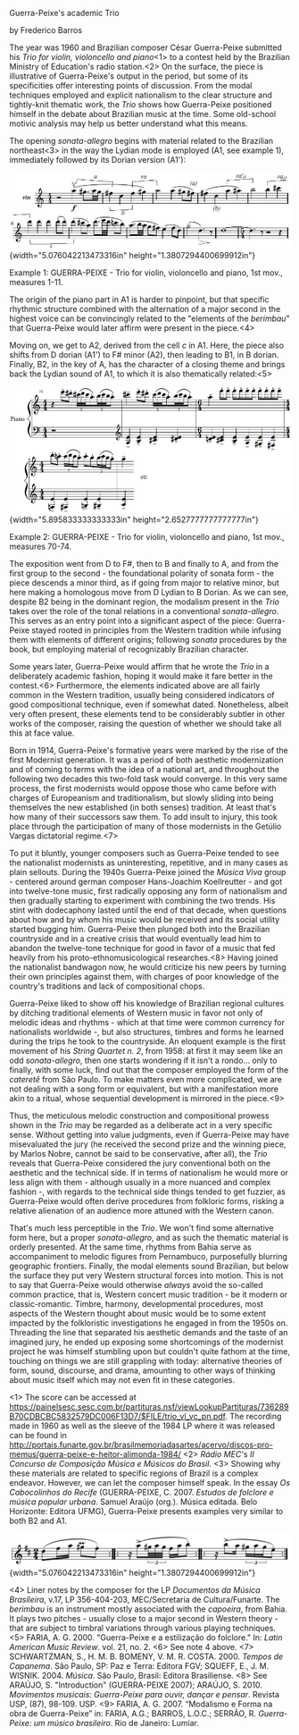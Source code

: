 Guerra-Peixe's academic Trio

by Frederico Barros

The year was 1960 and Brazilian composer César Guerra-Peixe submitted his *Trio for violin, violoncello and piano*<1> to a contest held by the Brazilian Ministry of Education's radio station.<2> On the surface, the piece is illustrative of Guerra-Peixe's output in the period, but some of its specificities offer interesting points of discussion. From the modal techniques employed and explicit nationalism to the clear structure and tightly-knit thematic work, the *Trio* shows how Guerra-Peixe positioned himself in the debate about Brazilian music at the time. Some old-school motivic analysis may help us better understand what this means.

The opening *sonata-allegro* begins with material related to the Brazilian northeast<3> in the way the Lydian mode is employed (A1, see example 1), immediately followed by its Dorian version (A1'):

![](media/media/image1.jpeg){width="5.076042213473316in" height="1.3807294400699912in"}

Example 1: GUERRA-PEIXE - Trio for violin, violoncello and piano, 1st mov., measures 1-11.

The origin of the piano part in A1 is harder to pinpoint, but that specific rhythmic structure combined with the alternation of a major second in the highest voice can be convincingly related to the "elements of the *berimbau*" that Guerra-Peixe would later affirm were present in the piece.<4>

Moving on, we get to A2, derived from the cell *c* in A1. Here, the piece also shifts from D dorian (A1') to F# minor (A2), then leading to B1, in B dorian. Finally, B2, in the key of A, has the character of a closing theme and brings back the Lydian sound of A1, to which it is also thematically related:<5> 

![](media/media/image4.png){width="5.895833333333333in" height="2.6527777777777777in"}

Example 2: GUERRA-PEIXE - Trio for violin, violoncello and piano, 1st mov., measures 70-74.

The exposition went from D to F#, then to B and finally to A, and from the first group to the second - the foundational polarity of sonata form - the piece descends a minor third, as if going from major to relative minor, but here making a homologous move from D Lydian to B Dorian. As we can see, despite B2 being in the dominant region, the modalism present in the *Trio* takes over the role of the tonal relations in a conventional *sonata-allegro*. This serves as an entry point into a significant aspect of the piece: Guerra-Peixe stayed rooted in principles from the Western tradition while infusing them with elements of different origins; following *sonata* procedures by the book, but employing material of recognizably Brazilian character.

Some years later, Guerra-Peixe would affirm that he wrote the *Trio* in a deliberately academic fashion, hoping it would make it fare better in the contest.<6> Furthermore, the elements indicated above are all fairly common in the Western tradition, usually being considered indicators of good compositional technique, even if somewhat dated. Nonetheless, albeit very often present, these elements tend to be considerably subtler in other works of the composer, raising the question of whether we should take all this at face value.

Born in 1914, Guerra-Peixe's formative years were marked by the rise of the first Modernist generation. It was a period of both aesthetic modernization and of coming to terms with the idea of a national art, and throughout the following two decades this two-fold task would converge. In this very same process, the first modernists would oppose those who came before with charges of Europeanism and traditionalism, but slowly sliding into being themselves the new established (in both senses) tradition. At least that's how many of their successors saw them. To add insult to injury, this took place through the participation of many of those modernists in the Getúlio Vargas dictatorial regime.<7>

To put it bluntly, younger composers such as Guerra-Peixe tended to see the nationalist modernists as uninteresting, repetitive, and in many cases as plain sellouts. During the 1940s Guerra-Peixe joined the *Música Viva* group - centered around german composer Hans-Joachim Koellreutter - and got into twelve-tone music, first radically opposing any form of nationalism and then gradually starting to experiment with combining the two trends. His stint with dodecaphony lasted until the end of that decade, when questions about how and by whom his music would be received and its social utility started bugging him. Guerra-Peixe then plunged both into the Brazilian countryside and in a creative crisis that would eventually lead him to abandon the twelve-tone technique for good in favor of a music that fed heavily from his proto-ethnomusicological researches.<8> Having joined the nationalist bandwagon now, he would criticize his new peers by turning their own principles against them, with charges of poor knowledge of the country's traditions and lack of compositional chops.

Guerra-Peixe liked to show off his knowledge of Brazilian regional cultures by ditching traditional elements of Western music in favor not only of melodic ideas and rhythms - which at that time were common currency for nationalists worldwide -, but also structures, timbres and forms he learned during the trips he took to the countryside. An eloquent example is the first movement of his *String Quartet n. 2*, from 1958: at first it may seem like an odd *sonata-allegro*, then one starts wondering if it isn't a rondo... only to finally, with some luck, find out that the composer employed the form of the *cateretê* from São Paulo. To make matters even more complicated, we are not dealing with a song form or equivalent, but with a manifestation more akin to a ritual, whose sequential development is mirrored in the piece.<9>

Thus, the meticulous melodic construction and compositional prowess shown in the *Trio* may be regarded as a deliberate act in a very specific sense. Without getting into value judgments, even if Guerra-Peixe may have misevaluated the jury (he received the second prize and the winning piece, by Marlos Nobre, cannot be said to be conservative, after all), the *Trio* reveals that Guerra-Peixe considered the jury conventional both on the aesthetic and the technical side. If in terms of nationalism he would more or less align with them - although usually in a more nuanced and complex fashion -, with regards to the technical side things tended to get fuzzier, as Guerra-Peixe would often derive procedures from folkloric forms, risking a relative alienation of an audience more attuned with the Western canon.

That's much less perceptible in the *Trio*. We won't find some alternative form here, but a proper *sonata-allegro*, and as such the thematic material is orderly presented. At the same time, rhythms from Bahia serve as accompaniment to melodic figures from Pernambuco, purposefully blurring geographic frontiers. Finally, the modal elements sound Brazilian, but below the surface they put very Western structural forces into motion. This is not to say that Guerra-Peixe would otherwise *always* avoid the so-called common practice, that is, Western concert music tradition - be it modern or classic-romantic. Timbre, harmony, developmental procedures, most aspects of the Western thought about music would be to some extent impacted by the folkloristic investigations he engaged in from the 1950s on. Threading the line that separated his aesthetic demands and the taste of an imagined jury, he ended up exposing some shortcomings of the modernist project he was himself stumbling upon but couldn't quite fathom at the time, touching on things we are still grappling with today: alternative theories of form, sound, discourse, and drama, amounting to other ways of thinking about music itself which may not even fit in these categories.



<1> The score can be accessed at https://painelsesc.sesc.com.br/partituras.nsf/viewLookupPartituras/736289B70CDBCBC5832579DC006F13D7/$FILE/trio_vl_vc_pn.pdf. The recording made in 1960 as well as the sleeve of the 1984 LP where it was released can be found in http://portais.funarte.gov.br/brasilmemoriadasartes/acervo/discos-pro-memus/guerra-peixe-e-heitor-alimonda-1984/ 
<2> *Rádio MEC*'s *II Concurso de Composição Música e Músicos do Brasil*.
<3> Showing why these materials are related to specific regions of Brazil is a complex endeavor. However, we can let the composer himself speak. In the essay *Os Cabocolinhos do Recife* (GUERRA-PEIXE, C. 2007. *Estudos de folclore e música popular urbana*. Samuel Araújo (org.). Música editada. Belo Horizonte: Editora UFMG), Guerra-Peixe presents examples very similar to both B2 and A1.

![](media/media/cabocolinhos.png){width="5.076042213473316in" height="1.3807294400699912in"}
 
<4> Liner notes by the composer for the LP *Documentos da Música Brasileira*, v.17, LP 356-404-203, MEC/Secretaria de Cultura/Funarte. The *berimbau* is an instrument mostly associated with the *capoeira*, from Bahia. It plays two pitches - usually close to a major second in Western theory - that are subject to timbral variations through various playing techniques.
<5> FARIA, A. G. 2000. "Guerra-Peixe e a estilização do folclore." In: *Latin American Music Review*. vol. 21, no. 2.
<6> See note 4 above. 
<7> SCHWARTZMAN, S., H. M. B. BOMENY, V. M. R. COSTA. 2000. *Tempos de Capanema*. São Paulo, SP: Paz e Terra: Editora FGV; SQUEFF, E., J. M. WISNIK. 2004. *Música*. São Paulo, Brasil: Editora Brasiliense.
<8> See ARAÚJO, S. "Introduction" (GUERRA-PEIXE 2007); ARAÚJO, S. 2010. *Movimentos musicais: Guerra-Peixe para ouvir, dançar e pensar*. Revista USP, (87), 98-109. USP.
<9> FARIA, A. G. 2007. “Modalismo e Forma na obra de Guerra-Peixe” in: FARIA, A.G.; BARROS, L.O.C.; SERRÃO, R. *Guerra-Peixe: um músico brasileiro*. Rio de Janeiro: Lumiar.